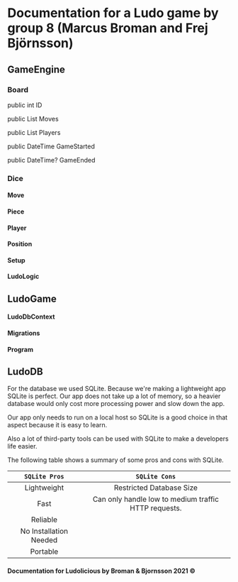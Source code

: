 # Documentation for a Ludo game by group 8 (Marcus Broman and Frej Björnsson) 

## GameEngine
### Board
public int ID

public List<Move> Moves
  
public List<Player> Players
  
public DateTime GameStarted

public DateTime? GameEnded

### Dice
####  Move
####  Piece
#### Player
#### Position
#### Setup
#### LudoLogic

## LudoGame
#### LudoDbContext
#### Migrations
#### Program

## LudoDB

For the database we used SQLite. Because we're making a lightweight app SQLite is perfect. Our app does not take up a lot of memory, so a heavier database would only cost more processing power and slow down the app.

Our app only needs to run on a local host so SQLite is a good choice in that aspect because it is easy to learn. 

Also a lot of third-party tools can be used with SQLite to make a developers life easier. 

The following table shows a summary of some pros and cons with SQLite.

| `SQLite Pros`           | `SQLite Cons`                                         | 
| :-------------:         |:-------------:                                        | 
| Lightweight             | Restricted Database Size                              | 
| Fast                    | Can only handle low to medium traffic HTTP requests.  |
| Reliable                |                                                       |
| No Installation Needed  |                                                       |
| Portable                |                                                       |


#### Documentation for Ludolicious by Broman & Bjornsson 2021 ©


